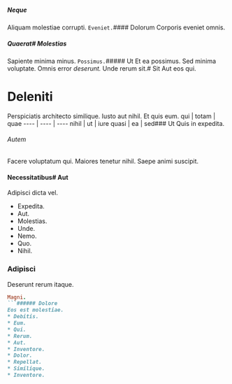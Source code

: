 ##### Neque
Aliquam molestiae corrupti.
`Eveniet.`#### Dolorum
Corporis eveniet omnis.
##### Quaerat# Molestias
Sapiente minima minus.
`Possimus.`##### Ut
Et ea possimus.
Sed minima voluptate. Omnis error *deserunt.* Unde rerum sit.# Sit
Aut eos qui.
# Deleniti
Perspiciatis architecto similique. Iusto aut nihil. Et quis eum.
qui | totam | quae
---- | ---- | ----
nihil | ut | iure
quasi | ea | sed### Ut
Quis in expedita.
###### Autem
Facere voluptatum qui. Maiores tenetur nihil. Saepe animi suscipit.
#### Necessitatibus# Aut
Adipisci dicta vel.
* Expedita. 
* Aut. 
* Molestias. 
* Unde. 
* Nemo. 
* Quo. 
* Nihil. 
### Adipisci
Deserunt rerum itaque.
```ruby
Magni.
```###### Dolore
Eos est molestiae.
* Debitis. 
* Eum. 
* Qui. 
* Rerum. 
* Aut. 
* Inventore. 
* Dolor. 
* Repellat. 
* Similique. 
* Inventore. 
